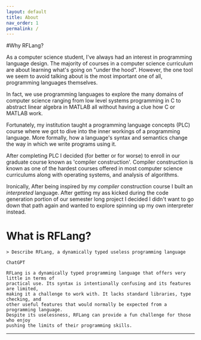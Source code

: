 ```yaml
---
layout: default
title: About
nav_order: 1
permalink: /
---
```


#Why RFLang?

As a computer science student, I've always had an interest in programming language design. The majority of courses
in a computer science curriculum are about learning what's going on "under the hood". However, the one tool
we seem to avoid talking about is the most important one of all, programming languages themselves.

In fact, we use programming languages to explore the many domains of computer science ranging from low level systems programming in C
to abstract linear algebra in MATLAB all without having a clue how C or MATLAB work.

Fortunately, my institution taught a programming language concepts (PLC) course where we got to dive into the inner
workings of a programming language. More formally, how a language's syntax and semantics change the way in which
we write programs using it.

After completing PLC I decided (for better or for worse) to enroll in our graduate course known as 'compiler construction'.
Compiler construction is known as one of the hardest courses offered in most computer science curriculums along with
operating systems, and analysis of algorithms.

Ironically, After being inspired by my *compiler* construction course I built an *interpreted* language.
After getting my ass kicked during the code generation portion of our semester long project I decided I didn't want to go down
that path again and wanted to explore spinning up my own interpreter instead.

# What is RFLang?

```
> Describe RFLang, a dynamically typed useless programming language
```

```
ChatGPT

RFLang is a dynamically typed programming language that offers very little in terms of 
practical use. Its syntax is intentionally confusing and its features are limited, 
making it a challenge to work with. It lacks standard libraries, type checking, and 
other useful features that would normally be expected from a programming language. 
Despite its uselessness, RFLang can provide a fun challenge for those who enjoy 
pushing the limits of their programming skills.
```



----

[^1]: [It can take up to 10 minutes for changes to your site to publish after you push the changes to GitHub](https://docs.github.com/en/pages/setting-up-a-github-pages-site-with-jekyll/creating-a-github-pages-site-with-jekyll#creating-your-site).

[Just the Docs]: https://just-the-docs.github.io/just-the-docs/
[GitHub Pages]: https://docs.github.com/en/pages
[README]: https://github.com/just-the-docs/just-the-docs-template/blob/main/README.md
[Jekyll]: https://jekyllrb.com
[GitHub Pages / Actions workflow]: https://github.blog/changelog/2022-07-27-github-pages-custom-github-actions-workflows-beta/
[use this template]: https://github.com/just-the-docs/just-the-docs-template/generate
